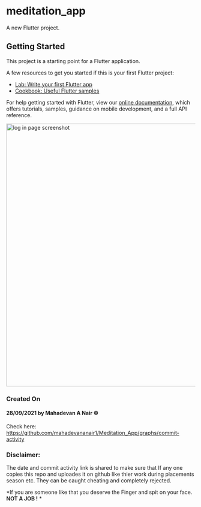 # meditation_app

A new Flutter project.

## Getting Started

This project is a starting point for a Flutter application.

A few resources to get you started if this is your first Flutter project:

- [Lab: Write your first Flutter app](https://flutter.dev/docs/get-started/codelab)
- [Cookbook: Useful Flutter samples](https://flutter.dev/docs/cookbook)

For help getting started with Flutter, view our
[online documentation](https://flutter.dev/docs), which offers tutorials,
samples, guidance on mobile development, and a full API reference.


<img src="https://github.com/mahadevananair1/Meditation_App/blob/master/LoginPage.png" alt="log in page screenshot" height=700>

### Created On
#### 28/09/2021 by Mahadevan A Nair ©
Check here:
https://github.com/mahadevananair1/Meditation_App/graphs/commit-activity

### Disclaimer:
The date and commit activity link is shared to make sure that If any one copies this repo and uploades it on github like thier work during placements season etc. They can be caught cheating and completely rejected. 

*If you are someone like that you  deserve the Finger and spit on your face. **NOT A JOB !** *
